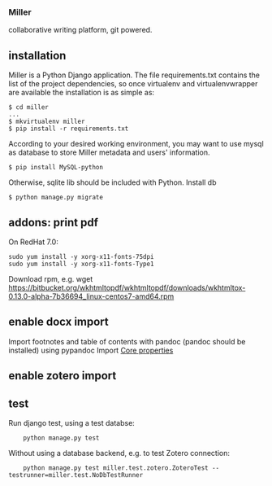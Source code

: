 ### Miller

collaborative writing platform, git powered.

## installation
Miller is a Python Django application. The file requirements.txt contains the list of the project dependencies, so once virtualenv and virtualenvwrapper are available the installation is as simple as:
	
	$ cd miller
	...
	$ mkvirtualenv miller
	$ pip install -r requirements.txt
	
According to your desired working environment, you may want to use mysql as database to store Miller metadata and users' information.

	$ pip install MySQL-python
	
Otherwise, sqlite lib should be included with Python.
Install db 

	$ python manage.py migrate 
	

## addons: print pdf
On RedHat 7.0:

	sudo yum install -y xorg-x11-fonts-75dpi
	sudo yum install -y xorg-x11-fonts-Type1

Download rpm, e.g.
	wget https://bitbucket.org/wkhtmltopdf/wkhtmltopdf/downloads/wkhtmltox-0.13.0-alpha-7b36694_linux-centos7-amd64.rpm


## enable docx import
Import footnotes and table of contents with pandoc (pandoc should be installed) using pypandoc
Import [Core properties](http://python-docx.readthedocs.io/en/latest/dev/analysis/features/coreprops.html)

## enable zotero import

## test

Run django test, using a test databse:

		python manage.py test


Without using a database backend, e.g. to test Zotero connection:

		python manage.py test miller.test.zotero.ZoteroTest --testrunner=miller.test.NoDbTestRunner

